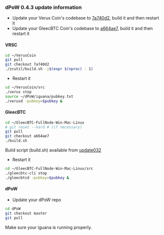 ### dPoW 0.4.3 update information

- Update your Verus Coin's codebase to [7a740d2](https://github.com/VerusCoin/VerusCoin/tree/7a740d2b02f54457e2a8b2d205387ed3895aacc9), build it and then restart it
- Update your GleecBTC Coin's codebase to [a664ae7](https://github.com/KomodoPlatform/GleecBTC-FullNode-Win-Mac-Linux/tree/a664ae721c81ae76335dd7952d4d3bd41a302444), build it and then restart it

#### VRSC

```bash
cd ~/VerusCoin
git pull
git checkout 7a740d2
./zcutil/build.sh -j$(expr $(nproc) - 1)
```

- Restart it

```bash
cd ~/VerusCoin/src
./verus stop
source ~/dPoW/iguana/pubkey.txt
./verusd -pubkey=$pubkey &
```

#### GleecBTC

```bash
cd ~/GleecBTC-FullNode-Win-Mac-Linux
# git reset --hard # (if necessary)
git pull
git checkout a664ae7
./build.sh
```

Build script (build.sh) available from [update032](./update032.md)

- Restart it

```bash
cd ~/GleecBTC-FullNode-Win-Mac-Linux/src
./gleecbtc-cli stop
./gleecbtcd -pubkey=$pubkey &
```

#### dPoW

- Update your dPoW repo

```bash
cd dPoW
git checkout master
git pull
```

Make sure your iguana is running properly.

